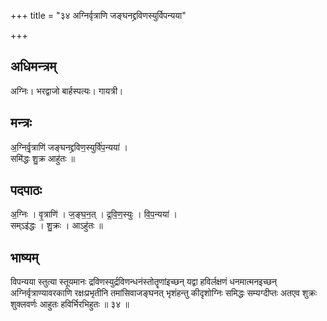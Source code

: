 +++
title = "३४ अग्निर्वृत्राणि जङ्घनद्द्रविणस्युर्विपन्यया"

+++
## अधिमन्त्रम्
अग्निः। भरद्वाजो बार्हस्पत्यः। गायत्री।

## मन्त्रः
अ॒ग्निर्वृ॒त्राणि॑ जङ्घनद्द्रविण॒स्युर्वि॑प॒न्यया॑ ।  
समि॑द्धः शु॒क्र आहु॑तः ॥

## पदपाठः
अ॒ग्निः । वृ॒त्राणि॑ । ज॒ङ्घ॒न॒त् । द्र॒वि॒ण॒स्युः । वि॒प॒न्यया॑ ।  
सम्ऽइ॑द्धः । शु॒क्रः । आऽहु॑तः ॥

## भाष्यम्
विपन्यया स्तुत्या स्तूयमानः द्रविणस्युर्द्रविणन्धनंस्तोतॄणांइच्छन् यद्वा हविर्लक्षणं धनमात्मनइच्छन् अग्निर्वृत्राण्यावरकाणि रक्षःप्रभृतीनि तमांसिवाजङ्घनत् भृशंहन्तु कीदृशोग्निः समिद्धः सम्यग्दीप्तः अतएव शुक्रः शुक्लवर्णः आहुतः हविर्भिरभिहुतः ॥ ३४ ॥